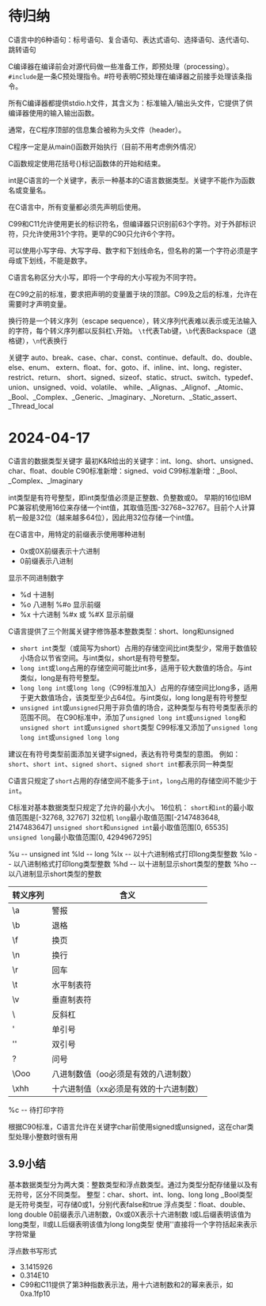 # 待归纳
C语言中的6种语句：标号语句、复合语句、表达式语句、选择语句、迭代语句、跳转语句

C编译器在编译前会对源代码做一些准备工作，即预处理（processing）。`#include`是一条C预处理指令。#符号表明C预处理在编译器之前接手处理该条指令。

所有C编译器都提供stdio.h文件，其含义为：标准输入/输出头文件，它提供了供编译器使用的输入输出函数。

通常，在C程序顶部的信息集合被称为头文件（header）。

C程序一定是从main()函数开始执行（目前不用考虑例外情况）

C函数规定使用花括号{}标记函数体的开始和结束。

int是C语言的一个关键字，表示一种基本的C语言数据类型。关键字不能作为函数名或变量名。

在C语言中，所有变量都必须先声明后使用。

C99和C11允许使用更长的标识符名，但编译器只识别前63个字符。对于外部标识符，只允许使用31个字符。更早的C90只允许6个字符。

可以使用小写字母、大写字母、数字和下划线命名，但名称的第一个字符必须是字母或下划线，不能是数字。

C语言名称区分大小写，即将一个字母的大小写视为不同字符。

在C99之前的标准，要求把声明的变量置于块的顶部。C99及之后的标准，允许在需要时才声明变量。

换行符是一个转义序列（escape sequence），转义序列代表难以表示或无法输入的字符，每个转义序列都以反斜杠`\`开始。
`\t`代表Tab键，`\b`代表Backspace（退格键），`\n`代表换行

关键字
auto、break、case、char、const、continue、default、do、double、else、enum、
extern、float、for、goto、if、inline、int、long、register、restrict、return、
short、signed、sizeof、static、struct、switch、typedef、union、unsigned、void、volatile、
while、_Alignas、_Alignof、_Atomic、_Bool、_Complex、_Generic、_Imaginary、_Noreturn、_Static_assert、_Thread_local

# 2024-04-17
C语言的数据类型关键字
最初K&R给出的关键字：int、long、short、unsigned、char、float、double
C90标准新增：signed、void
C99标准新增：_Bool、_Complex、_Imaginary

int类型是有符号整型，即int类型值必须是正整数、负整数或0。
早期的16位IBM PC兼容机使用16位来存储一个int值，其取值范围-32768~32767。目前个人计算机一般是32位（越来越多64位），因此用32位存储一个int值。

在C语言中，用特定的前缀表示使用哪种进制
* 0x或0X前缀表示十六进制
* 0前缀表示八进制

显示不同进制数字
* %d 十进制
* %o 八进制  %#o 显示前缀
* %x 十六进制 %#x 或 %#X 显示前缀

C语言提供了三个附属关键字修饰基本整数类型：short、long和unsigned
* `short int`类型（或简写为short）占用的存储空间比int类型少，常用于数值较小场合以节省空间。与int类似，short是有符号整型。
* `long int`或`long`占用的存储空间可能比int多，适用于较大数值的场合。与int类似，long是有符号整型。
* `long long int`或`long long`（C99标准加入）占用的存储空间比long多，适用于更大数值场合，该类型至少占64位。与int类似，long long是有符号整型
* `unsigned int`或`unsigned`只用于非负值的场合，这种类型与有符号类型表示的范围不同。
在C90标准中，添加了`unsigned long int`或`unsigned long`和`unsigned short int`或`unsigned short`类型
C99标准又添加了`unsigned long long int`或`unsigned long long`

建议在有符号类型前面添加关键字signed，表达有符号类型的意图。
例如：`short`、`short int`、`signed short`、`signed short int`都表示同一种类型

C语言只规定了`short`占用的存储空间不能多于`int`，`long`占用的存储空间不能少于`int`。

C标准对基本数据类型只规定了允许的最小大小。
16位机：
`short`和`int`的最小取值范围是[-32768, 32767]
32位机
`long`最小取值范围[-2147483648, 2147483647]
`unsigned short`和`unsigned int`最小取值范围[0, 65535]
`unsigned long`最小取值范围[0, 4294967295]

%u -- unsigned int
%ld -- long
%lx -- 以十六进制格式打印long类型整数
%lo -- 以八进制格式打印long类型整数
%hd -- 以十进制显示short类型的整数
%ho -- 以八进制显示short类型的整数

|转义序列|含义                               |
|-------|-----------------------------------|
|\a     |警报                               |
|\b     |退格                               |
|\f     |换页                               |
|\n     |换行                               |
|\r     |回车                               |
|\t     |水平制表符                         |
|\v     |垂直制表符                         |
|\\     |反斜杠                             |
|\'     |单引号                             |
|\''    |双引号                             |
|\?     |问号                               |
|\Ooo   |八进制数值（oo必须是有效的八进制数）  |
|\xhh   |十六进制值（xx必须是有效的十六进制数）|

%c -- 待打印字符

根据C90标准，C语言允许在关键字char前使用signed或unsigned，这在char类型处理小整数时很有用

## 3.9小结
基本数据类型分为两大类：整数类型和浮点数类型。通过为类型分配存储量以及有无符号，区分不同类型。
整型：char、short、int、long、long long
_Bool类型是无符号类型，可存储0或1，分别代表false和true
浮点类型：float、double、long double
0前缀表示八进制数，0x或0X表示十六进制数
l或L后缀表明该值为long类型，ll或LL后缀表明该值为long long类型
使用''直接将一个字符括起来表示字符常量

浮点数书写形式
* 3.1415926
* 0.314E10
* C99和C11提供了第3种指数表示法，用十六进制数和2的幂来表示，如0xa.1fp10